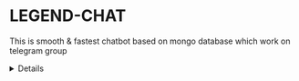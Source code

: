 # LEGEND-CHAT
This is smooth &amp; fastest chatbot  based on mongo database which work on telegram group

<details>

<p align="center"><a href="https://heroku.com/deploy?template=https://github.com/LEGEND-AI/LEGEND-CHAT"> <img src="https://img.shields.io/badge/Deploy%20To%20Heroku-pink?style=for-the-badge&logo=heroku" width="220" height="38.45"/></a></p>
</details>

